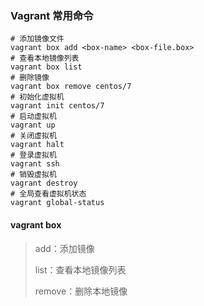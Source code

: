 ### Vagrant 常用命令

~~~shell
# 添加镜像文件
vagrant box add <box-name> <box-file.box>
# 查看本地镜像列表
vagrant box list
# 删除镜像
vagrant box remove centos/7
# 初始化虚拟机
vagrant init centos/7
# 启动虚拟机
vagrant up
# 关闭虚拟机
vagrant halt 
# 登录虚拟机
vagrant ssh
# 销毁虚拟机
vagrant destroy
# 全局查看虚拟机状态
vagrant global-status
~~~

#### vagrant box

> add：添加镜像
>
> list：查看本地镜像列表
>
> remove：删除本地镜像

